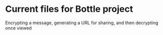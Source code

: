 # Current files for Bottle project

Encrypting a message, generating a URL for sharing, and then decrypting once viewed
